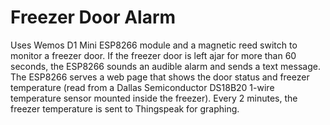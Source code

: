 # Freezer Door Alarm
Uses Wemos D1 Mini ESP8266 module and a magnetic reed switch to monitor a freezer door. If the freezer door is left ajar for more than 60 seconds, the ESP8266 sounds an audible alarm and sends a text message. The ESP8266 serves a web page that shows the door status and freezer temperature (read from a Dallas Semiconductor DS18B20 1-wire temperature sensor mounted inside the freezer). Every 2 minutes, the freezer temperature is sent to Thingspeak for graphing.
